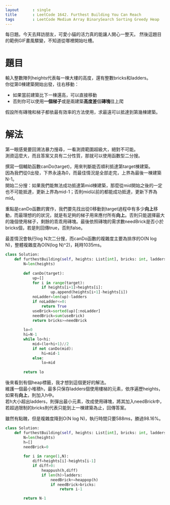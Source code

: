 ```yaml
--- 
layout      : single
title       : LeetCode 1642. Furthest Building You Can Reach
tags        : LeetCode Medium Array BinarySearch Sorting Greedy Heap
---
```

每日題。今天去拜訪朋友，可愛小貓的活力真的能讓人開心一整天。 
然後這題目的範例GIF畫風驟變，不知道從哪裡開始吐槽。   

# 題目
輸入整數陣列heights代表每一棟大樓的高度，還有整數bricks和ladders。  
你從第0棟建築開始出發，往右移動：  
- 如果當前建築比下一棟還高，可以直接移動  
- 否則你可以使用**一個梯子**或是兩建築**高度差**個**磚塊**往上爬  

假設所有磚塊和梯子都依最有效率的方法使用，求最遠可以抵達到第幾棟建築。  

# 解法
第一眼感覺要回溯法暴力搜尋，一看測資範圍超級大，絕對不可能。  
測資這麼大，而且答案又具有二分性質，那就可以使用函數型二分搜。  

撰寫一個輔助函數canDo(target)，用來判斷能否順利抵達第target棟建築。  
因為我們從0出發，下界永遠為0，而最佳情況是全部走完，上界為最後一棟建築N-1。  
開始二分搜：如果我們能無法成功抵達第mid棟建築，那麼從mid開始之後的一定也不可能抵達，更新上界為mid-1；否則mid以前的都能成功抵達，更新下界為mid。  

重點是canDo函數的實作，我們要先找出從0移動到target過程中有多少**向上**移動，而最理想的的狀況，就是有足夠的梯子用來應付所有**向上**。否則只能選擇最大的幾個使用梯子，剩餘的乖乖用磚塊。最後依照磚塊的需求數needBrick是否小於bricks個，若是則回傳true，否則false。  

最差情況會執行log N次二分搜，而canDo函數的複雜度主要為排序的O(N log N)，整體複雜度為O(N(log N)^2)，耗時1035ms。

```python
class Solution:
    def furthestBuilding(self, heights: List[int], bricks: int, ladders: int) -> int:
        N=len(heights)
        
        def canDo(target):
            up=[]
            for i in range(target):
                if heights[i+1]>heights[i]:
                    up.append(heights[i+1]-heights[i])
            noLadder=len(up)-ladders
            if noLadder<=0:
                return True
            useBrick=sorted(up)[:noLadder]
            needBrick=sum(useBrick)
            return bricks>=needBrick
            
        lo=0
        hi=N-1
        while lo<hi:
            mid=(lo+hi+1)//2
            if not canDo(mid):
                hi=mid-1
            else:
                lo=mid
                
        return lo
```

後來看到有個heap標籤，我才想到這個更好的解法。  
維護一個最小堆積h，最多只保存ladders個使用樓梯的元素，依序遍歷heights，如果有**向上**，則加入h中。  
若h大小超出ladders，則彈出最小元素，改成使用磚塊，將其加入needBrick中，若超過限制的bricks則代表只能到上一棟建築為止，回傳答案。 

雖然有點醜，但是複雜度降到O(N log N)，執行時間只要588ms，勝過98.16%。

```python
class Solution:
    def furthestBuilding(self, heights: List[int], bricks: int, ladders: int) -> int:
        N=len(heights)
        h=[]
        needBrick=0
        
        for i in range(1,N):
            diff=heights[i]-heights[i-1]
            if diff>0:
                heappush(h,diff)
                if len(h)>ladders:
                    needBrick+=heappop(h)
                    if needBrick>bricks:
                        return i-1

        return N-1
```